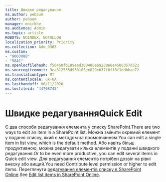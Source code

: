 ```yaml
---
title: Швидке редагування
ms.author: pebaum
author: pebaum
manager: mnirkhe
ms.audience: Admin
ms.topic: article
ROBOTS: NOINDEX, NOFOLLOW
localization_priority: Priority
ms.collection: Adm_O365
ms.custom:
- "9003088"
- "5841"
ms.openlocfilehash: f50468fb189ead308488e69288e0e4508357d321
ms.sourcegitcommit: 3ca312535d950105ee829e037f0ff8f1ddbbae72
ms.translationtype: MT
ms.contentlocale: uk-UA
ms.lasthandoff: 06/11/2020
ms.locfileid: "44708745"
---
```

# <a name="quick-edit"></a><span data-ttu-id="71c23-102">Швидке редагування</span><span class="sxs-lookup"><span data-stu-id="71c23-102">Quick Edit</span></span>

<span data-ttu-id="71c23-103">Є два способи редагування елемента у списку SharePoint.</span><span class="sxs-lookup"><span data-stu-id="71c23-103">There are two ways to edit an item in a SharePoint list.</span></span> <span data-ttu-id="71c23-104">Можна змінити окремий елемент у поданні списку, який є методом за промовчанням.</span><span class="sxs-lookup"><span data-stu-id="71c23-104">You can edit a single item in list view, which is the default method.</span></span> <span data-ttu-id="71c23-105">Або навіть більш продуктивною, можна редагувати кілька елементів у поданні швидкого редагування.</span><span class="sxs-lookup"><span data-stu-id="71c23-105">Or to be even more productive, you can edit several items in Quick edit view.</span></span> <span data-ttu-id="71c23-106">Для редагування елементів потрібен дозвіл на рівні внеску або вищий.</span><span class="sxs-lookup"><span data-stu-id="71c23-106">You need Contribute level permission or higher to edit items.</span></span> <span data-ttu-id="71c23-107">Переглянути [редагування елементів списку в SharePoint Online](https://support.microsoft.com/office/dac1a1c3-a80b-4082-ba57-715cf613d0f7).</span><span class="sxs-lookup"><span data-stu-id="71c23-107">See [Edit list items in SharePoint Online](https://support.microsoft.com/office/dac1a1c3-a80b-4082-ba57-715cf613d0f7).</span></span>
